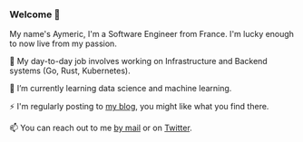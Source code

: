 ### Welcome :bow:

My name's Aymeric, I'm a Software Engineer from France. I'm lucky enough to now live from my passion.

🔭 My day-to-day job involves working on Infrastructure and Backend systems (Go, Rust, Kubernetes).

🌱 I’m currently learning data science and machine learning.

⚡ I'm regularly posting to [my blog](https://aymericbeaumet.com/), you might like what you find there.

📫 You can reach out to me [by mail](hi@aymericbeaumet.com) or on [Twitter](https://twitter.com/aymericbeaumet).

